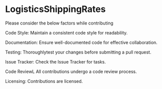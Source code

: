 # LogisticsShippingRates
Please consider the below factors while contributing

Code Style:
Maintain a consistent code style for readability.

Documentation:
Ensure well-documented code for effective collaboration.

Testing:
Thoroughlytest your changes before submitting a pull request.

Issue Tracker:
Check the Issue Tracker for tasks.

Code ReviewL
All contributions undergo a code review process.

Licensing:
Contributions are licensed.
